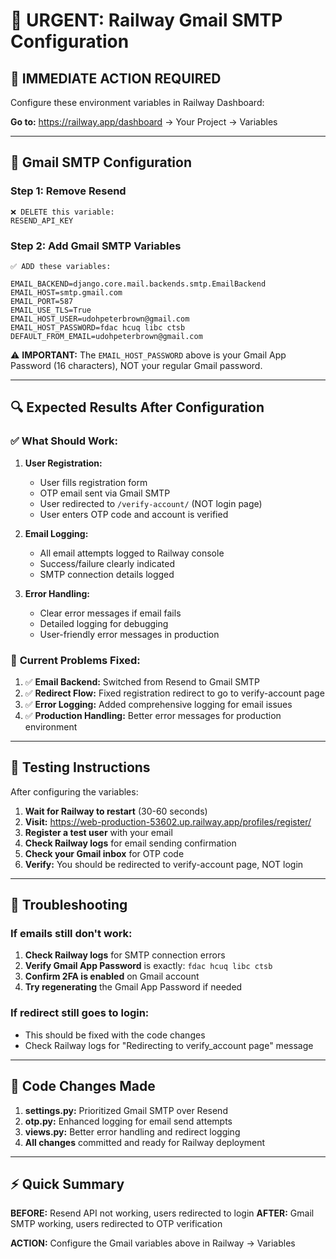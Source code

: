 # 📧 URGENT: Railway Gmail SMTP Configuration

## 🚨 **IMMEDIATE ACTION REQUIRED**

Configure these environment variables in Railway Dashboard:

**Go to:** https://railway.app/dashboard → Your Project → Variables

---

## 📧 **Gmail SMTP Configuration**

### **Step 1: Remove Resend**
```
❌ DELETE this variable:
RESEND_API_KEY
```

### **Step 2: Add Gmail SMTP Variables**
```
✅ ADD these variables:

EMAIL_BACKEND=django.core.mail.backends.smtp.EmailBackend
EMAIL_HOST=smtp.gmail.com
EMAIL_PORT=587
EMAIL_USE_TLS=True
EMAIL_HOST_USER=udohpeterbrown@gmail.com
EMAIL_HOST_PASSWORD=fdac hcuq libc ctsb
DEFAULT_FROM_EMAIL=udohpeterbrown@gmail.com
```

⚠️ **IMPORTANT:** The `EMAIL_HOST_PASSWORD` above is your Gmail App Password (16 characters), NOT your regular Gmail password.

---

## 🔍 **Expected Results After Configuration**

### ✅ **What Should Work:**
1. **User Registration:**
   - User fills registration form
   - OTP email sent via Gmail SMTP  
   - User redirected to `/verify-account/` (NOT login page)
   - User enters OTP code and account is verified

2. **Email Logging:**
   - All email attempts logged to Railway console
   - Success/failure clearly indicated
   - SMTP connection details logged

3. **Error Handling:**
   - Clear error messages if email fails
   - Detailed logging for debugging
   - User-friendly error messages in production

### 🚨 **Current Problems Fixed:**
1. ✅ **Email Backend:** Switched from Resend to Gmail SMTP
2. ✅ **Redirect Flow:** Fixed registration redirect to go to verify-account page
3. ✅ **Error Logging:** Added comprehensive logging for email issues
4. ✅ **Production Handling:** Better error messages for production environment

---

## 🧪 **Testing Instructions**

After configuring the variables:

1. **Wait for Railway to restart** (30-60 seconds)
2. **Visit:** https://web-production-53602.up.railway.app/profiles/register/
3. **Register a test user** with your email
4. **Check Railway logs** for email sending confirmation
5. **Check your Gmail inbox** for OTP code
6. **Verify:** You should be redirected to verify-account page, NOT login

---

## 🔧 **Troubleshooting**

### **If emails still don't work:**
1. **Check Railway logs** for SMTP connection errors
2. **Verify Gmail App Password** is exactly: `fdac hcuq libc ctsb`
3. **Confirm 2FA is enabled** on Gmail account
4. **Try regenerating** the Gmail App Password if needed

### **If redirect still goes to login:**
- This should be fixed with the code changes
- Check Railway logs for "Redirecting to verify_account page" message

---

## 📝 **Code Changes Made**

1. **settings.py:** Prioritized Gmail SMTP over Resend
2. **otp.py:** Enhanced logging for email send attempts  
3. **views.py:** Better error handling and redirect logging
4. **All changes** committed and ready for Railway deployment

---

## ⚡ **Quick Summary**

**BEFORE:** Resend API not working, users redirected to login
**AFTER:** Gmail SMTP working, users redirected to OTP verification

**ACTION:** Configure the Gmail variables above in Railway → Variables